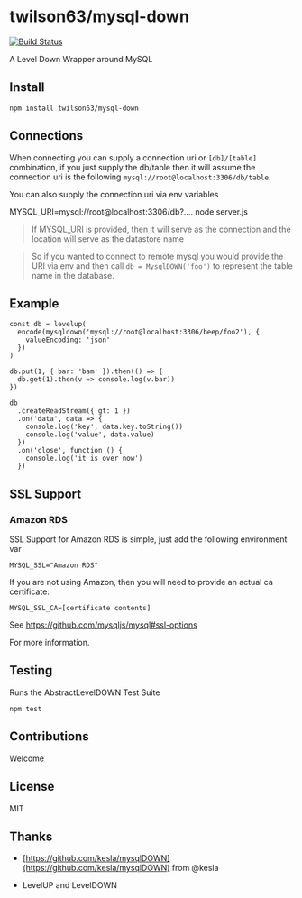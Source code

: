 # twilson63/mysql-down

[![Build Status](https://travis-ci.org/twilson63/mysql-down.svg?branch=master)](https://travis-ci.org/twilson63/mysql-down)

A Level Down Wrapper around MySQL

## Install

```
npm install twilson63/mysql-down
```

## Connections

When connecting you can supply a connection uri or `[db]/[table]` combination,
if you just supply the db/table then it will assume the connection uri is the
following `mysql://root@localhost:3306/db/table`.

You can also supply the connection uri via env variables

MYSQL_URI=mysql://root@localhost:3306/db?.... node server.js

> If MYSQL_URI is provided, then it will serve as the connection and the location
> will serve as the datastore name

> So if you wanted to connect to remote mysql you would provide the URI via env
> and then call `db = MysqlDOWN('foo')` to represent the table name in the database.

## Example

```
const db = levelup(
  encode(mysqldown('mysql://root@localhost:3306/beep/foo2'), {
    valueEncoding: 'json'
  })
)

db.put(1, { bar: 'bam' }).then(() => {
  db.get(1).then(v => console.log(v.bar))
})

db
  .createReadStream({ gt: 1 })
  .on('data', data => {
    console.log('key', data.key.toString())
    console.log('value', data.value)
  })
  .on('close', function () {
    console.log('it is over now')
  })
```

## SSL Support

### Amazon RDS

SSL Support for Amazon RDS is simple, just add the following environment var

`MYSQL_SSL="Amazon RDS"`

If you are not using Amazon, then you will need to provide an actual ca certificate:

`MYSQL_SSL_CA=[certificate contents]`

See https://github.com/mysqljs/mysql#ssl-options

For more information.

## Testing

Runs the AbstractLevelDOWN Test Suite

```
npm test
```

## Contributions

Welcome

## License

MIT

## Thanks

* [https://github.com/kesla/mysqlDOWN](https://github.com/kesla/mysqlDOWN) from @kesla

* LevelUP and LevelDOWN
